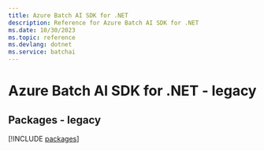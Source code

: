 ```yaml
---
title: Azure Batch AI SDK for .NET
description: Reference for Azure Batch AI SDK for .NET
ms.date: 10/30/2023
ms.topic: reference
ms.devlang: dotnet
ms.service: batchai
---
```

# Azure Batch AI SDK for .NET - legacy
## Packages - legacy
[!INCLUDE [packages](batch-ai-index.md)]
